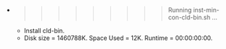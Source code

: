 * >>>>>>>>> Running inst-min-con-cld-bin.sh ...
  * Install cld-bin.
  * Disk size = 1460788K. Space Used = 12K. Runtime = 00:00:00:00.
